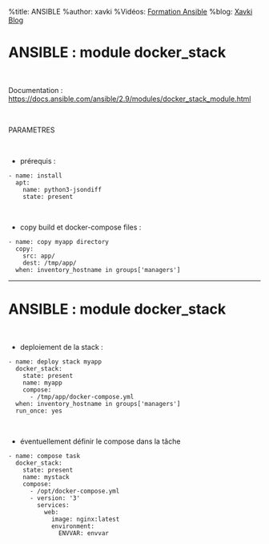 %title: ANSIBLE
%author: xavki
%Vidéos: [Formation Ansible](https://www.youtube.com/playlist?list=PLn6POgpklwWoCpLKOSw3mXCqbRocnhrh-)
%blog: [Xavki Blog](https://xavki.blog)


# ANSIBLE : module docker_stack


<br>

Documentation : 
https://docs.ansible.com/ansible/2.9/modules/docker_stack_module.html

<br>

PARAMETRES


<br>

* prérequis :

```
- name: install
  apt:
    name: python3-jsondiff
    state: present
```

<br>

* copy build et docker-compose files :

```
- name: copy myapp directory
  copy:
    src: app/
    dest: /tmp/app/
  when: inventory_hostname in groups['managers']
```

------------------------------------------------------------------------------------------

# ANSIBLE : module docker_stack


<br>

* deploiement de la stack :

```
- name: deploy stack myapp
  docker_stack:
    state: present
    name: myapp
    compose:
      - /tmp/app/docker-compose.yml
  when: inventory_hostname in groups['managers']
  run_once: yes
```

<br>

* éventuellement définir le compose dans la tâche

```
- name: compose task
  docker_stack:
    state: present
    name: mystack
    compose:
      - /opt/docker-compose.yml
      - version: '3'
        services:
          web:
            image: nginx:latest
            environment:
              ENVVAR: envvar
```
